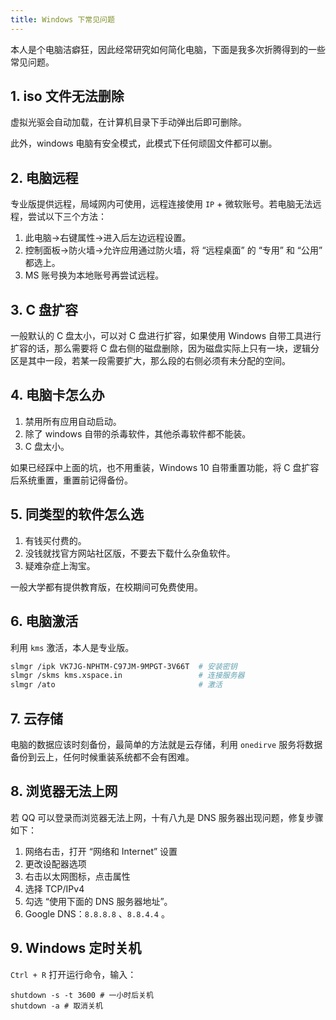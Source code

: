 ```yaml
---
title: Windows 下常见问题
---
```


本人是个电脑洁癖狂，因此经常研究如何简化电脑，下面是我多次折腾得到的一些常见问题。

## 1. iso 文件无法删除

虚拟光驱会自动加载，在计算机目录下手动弹出后即可删除。

此外，windows 电脑有安全模式，此模式下任何顽固文件都可以删。

## 2. 电脑远程

专业版提供远程，局域网内可使用，远程连接使用 `IP` + 微软账号。若电脑无法远程，尝试以下三个方法：

1. 此电脑→右键属性→进入后左边远程设置。
2. 控制面板→防火墙→允许应用通过防火墙，将 “远程桌面” 的 “专用” 和 “公用” 都选上。
3. MS 账号换为本地账号再尝试远程。

## 3. C 盘扩容

一般默认的 C 盘太小，可以对 C 盘进行扩容，如果使用 Windows 自带工具进行扩容的话，那么需要将 C 盘右侧的磁盘删除，因为磁盘实际上只有一块，逻辑分区是其中一段，若某一段需要扩大，那么段的右侧必须有未分配的空间。

## 4. 电脑卡怎么办

1. 禁用所有应用自动启动。
2. 除了 windows 自带的杀毒软件，其他杀毒软件都不能装。
3. C 盘太小。

如果已经踩中上面的坑，也不用重装，Windows 10 自带重置功能，将 C 盘扩容后系统重置，重置前记得备份。

## 5. 同类型的软件怎么选

1. 有钱买付费的。
2. 没钱就找官方网站社区版，不要去下载什么杂鱼软件。
3. 疑难杂症上淘宝。

一般大学都有提供教育版，在校期间可免费使用。

## 6. 电脑激活

利用 `kms` 激活，本人是专业版。

```bash
slmgr /ipk VK7JG-NPHTM-C97JM-9MPGT-3V66T  # 安装密钥
slmgr /skms kms.xspace.in                 # 连接服务器
slmgr /ato                                # 激活
```

## 7. 云存储

电脑的数据应该时刻备份，最简单的方法就是云存储，利用 `onedirve` 服务将数据备份到云上，任何时候重装系统都不会有困难。

## 8. 浏览器无法上网

若 QQ 可以登录而浏览器无法上网，十有八九是 DNS 服务器出现问题，修复步骤如下：

1. 网络右击，打开 “网络和 Internet” 设置
2. 更改设配器选项
3. 右击以太网图标，点击属性
4. 选择 TCP/IPv4
5. 勾选 “使用下面的 DNS 服务器地址”。
6. Google DNS：`8.8.8.8` 、`8.8.4.4` 。

## 9. Windows 定时关机

`Ctrl + R` 打开运行命令，输入：

```shell
shutdown -s -t 3600 # 一小时后关机
shutdown -a # 取消关机
```

